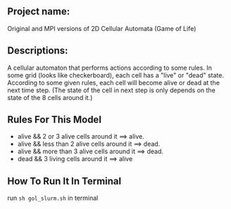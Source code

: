 ## Project name:
Original and MPI versions of 2D Cellular Automata (Game of Life)


## Descriptions:
A cellular automaton that performs actions according to some rules. 
In some grid (looks like checkerboard), each cell has a "live" or "dead" state. 
According to some given rules, each cell will become alive or dead at the next time step. 
(The state of the cell in next step is only depends on the state of the 8 cells around it.)


## Rules For This Model
- alive   &&    2 or 3 alive cells around it        ==>    alive.
- alive   &&    less than 2 alive cells around it   ==>    dead.
- alive   &&    more than 3 alive cells around it   ==>    dead.
- dead    &&    3 living cells around it            ==>    alive


## How To Run It In Terminal
run `sh gol_slurm.sh` in terminal
